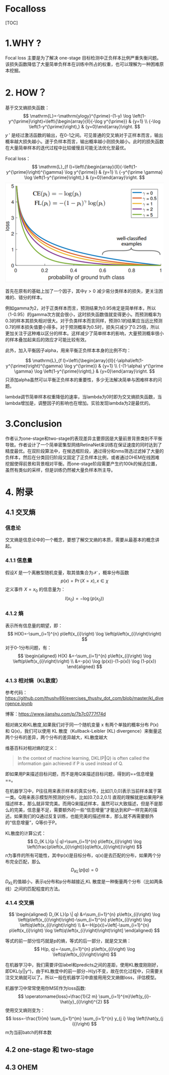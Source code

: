 <h1>Focalloss</h1>

[TOC]



# 1.WHY ?

Focal loss 主要是为了解决 one-stage 目标检测中正负样本比例严重失衡问题。该损失函数降低了大量简单负样本在训练中所占的权重，也可以理解为一种困难原本挖掘。

# 2. HOW？

基于交叉熵损失函数：
$$
\mathrm{L}=-\mathrm{ylogy}^{\prime}-(1-y) \log \left(1-y^{\prime}\right)=\left\{\begin{array}{ll}{-\log y^{\prime}} & {y=1} \\ {-\log \left(1-y^{\prime}\right),} & {y=0}\end{array}\right.
$$
$y~'$  是经过激活函数的输出，在0-1之间。可见普通的交叉熵对于正样本而言，输出概率越大损失越小。遂于负样本而言，输出概率越小则损失越小。此时的损失函数在大量简单样本的迭代过程中比较缓慢且可能无法优化至最优。

Focal loss：
$$
\mathrm{L}_{f l}=\left\{\begin{array}{ll}{-\left(1-y^{\prime}\right)^{\gamma} \log y^{\prime}} & {y=1} \\ {-y^{\prime \gamma} \log \left(1-y^{\prime}\right),} & {y=0}\end{array}\right.
$$
![pogrc](Focalloss.assets\pogtc.png)

首先在原有的基础上加了一个因子，其中$\gamma > 0$  减少易分类样本的损失，更关注困难的、错分的样本。

例如gamma为2，对于正类样本而言，预测结果为0.95肯定是简单样本，所以（1-0.95）的gamma次方就会很小，这时损失函数值就变得更小。而预测概率为0.3的样本其损失相对很大。对于负类样本而言同样，预测0.1的结果应当远比预测0.7的样本损失值要小得多。对于预测概率为0.5时，损失只减少了0.25倍，所以更加关注于这种难以区分的样本。这样减少了简单样本的影响，大量预测概率很小的样本叠加起来后的效应才可能比较有效。

此外，加入平衡因子alpha，用来平衡正负样本本身的比例不均：

$$
\mathrm{L}_{f l}=\left\{\begin{array}{ll}{-\alpha\left(1-y^{\prime}\right)^{\gamma} \log y^{\prime}} & {y=1} \\ {-(1-\alpha) y^{\prime \gamma} \log \left(1-y^{\prime}\right),} & {y=0}\end{array}\right.
$$
只添加alpha虽然可以平衡正负样本的重要性，多少无法解决简单与困难样本的问题。

lambda调节简单样本权重降低的速率，当lambda为0时即为交叉熵损失函数，当lambda增加是，调整因子的影响也在增加。实验发现lambda为2是最优的。

# 3.Conclusion

作者认为one-stage和two-stage的表现差异主要原因是大量前景背景类别不平衡导致。作者设计了一个简单密集型网络RetinaNet来训练在保证速度的同时达到了精度最优。在双阶段算法中，在候选框阶段，通过得分和nms筛选过滤掉了大量的负样本，然后在分类回归阶段又固定了正负样本比例，或者通过OHEM在线困难挖掘使得前景和背景相对平衡。而one-stage阶段需要产生约100k的候选位置，虽然有类似的采样，但是训练仍然被大量负样本所主导。

# 4. 附录

## 4.1 交叉熵

### 信息论

交叉熵是信息论中的一个概念，要想了解交叉熵的本质，需要从最基本的概念讲起。

### 4.1.1 信息量

假设$X$ 是一个离散型随机变量，取其值集合为$\mathcal{X}$ ，概率分布函数 
$$
p(x)=\operatorname{Pr}(X=x), x \in \chi
$$
定义事件 $X=x_0$ 的信息量为：
$$
I\left(x_{0}\right)=-\log \left(p\left(x_{0}\right)\right)
$$

### 4.1.2 熵

表示所有信息量的期望，即：
$$
H(X)=-\sum_{i=1}^{n} p\left(x_{i}\right) \log \left(p\left(x_{i}\right)\right)
$$
对于0-1分布问题，有：
$$
\begin{aligned} H(X) &=-\sum_{i=1}^{n} p\left(x_{i}\right) \log \left(p\left(x_{i}\right)\right) \\ &=-p(x) \log (p(x))-(1-p(x)) \log (1-p(x)) \end{aligned}
$$

### 4.1.3 相对熵（KL散度）

参考代码：https://github.com/thushv89/exercises_thushv_dot_com/blob/master/kl_divergence.ipynb

博客：https://www.jianshu.com/p/7b7c0777f74d

相对熵又称KL散度,如果我们对于同一个随机变量 x 有两个单独的概率分布 P(x) 和 Q(x)，我们可以使用 KL 散度（Kullback-Leibler (KL) divergence）来衡量这两个分布的差异，两个分布的差异越大，KL散度越大

维基百科对相对熵的定义：

> In the context of machine learning, DKL(P‖Q) is often called the information gain achieved if P is used instead of Q.

即如果用P来描述目标问题，而不是用Q来描述目标问题，得到的==信息增量==。

在机器学习中，P往往用来表示样本的真实分布，比如[1,0,0]表示当前样本属于第一类。Q用来表示模型所预测的分布，比如[0.7,0.2,0.1] 
直观的理解就是如果用P来描述样本，那么就非常完美。而用Q来描述样本，虽然可以大致描述，但是不是那么的完美，信息量不足，需要额外的一些“信息增量”才能达到和P一样完美的描述。如果我们的Q通过反复训练，也能完美的描述样本，那么就不再需要额外的“信息增量”，Q等价于P。

KL散度的计算公式：
$$
D_{K L}(p \| q)=\sum_{i=1}^{n} p\left(x_{i}\right) \log \left(\frac{p\left(x_{i}\right)}{q\left(x_{i}\right)}\right)
$$
$n​$ 为事件的所有可能性，其中p(x)是目标分布，q(x)是去匹配的分布，如果两个分布完全匹配，那么
$$
D_{K L}(p \| q)=0
$$


$D_{KL}$的值越小，表示q分布和p分布越接近,KL 散度是一种衡量两个分布（比如两条线）之间的匹配程度的方法。



### 4.1.4 交叉熵

$$
\begin{aligned} D_{K L}(p \| q) &=\sum_{i=1}^{n} p\left(x_{i}\right) \log \left(p\left(x_{i}\right)\right)-\sum_{i=1}^{n} p\left(x_{i}\right) \log \left(q\left(x_{i}\right)\right) \\ &=-H(p(x))+\left[-\sum_{i=1}^{n} p\left(x_{i}\right) \log \left(q\left(x_{i}\right)\right)\right] \end{aligned}
$$

等式的前一部分恰巧就是p的熵，等式的后一部分，就是交叉熵： 
$$
H(p, q)=-\sum_{i=1}^{n} p\left(x_{i}\right) \log \left(q\left(x_{i}\right)\right)
$$

在机器学习中，我们需要评估label和predicts之间的差距，使用KL散度刚刚好，即DKL(y||y^)，由于KL散度中的前一部分−H(y)不变，故在优化过程中，只需要关注交叉熵就可以了。所以一般在机器学习中直接用用交叉熵做loss，评估模型。

机器学习中常常使用你MSE作为loss函数:
$$
\operatorname{loss}=\frac{1}{2 m} \sum_{i=1}^{m}\left(y_{i}-\hat{y}_{i}\right)^{2}
$$
使用交叉熵则变为：
$$
loss=-\frac{1}{m} \sum_{j=1}^{m} \sum_{i=1}^{n} y_{j i} \log \left(\hat{y_{j i}}\right)
$$
m为当前batch的样本数

## 4.2 one-stage 和 two-stage



## 4.3 OHEM
